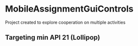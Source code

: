 # MobileAssignmentGuiControls
Project created to explore cooperation on multiple activities
## Targeting min API 21 (Lollipop)

